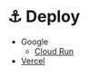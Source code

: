 # ⚓ Deploy

- Google
    - [Cloud Run](https://github.com/promptengineers-ai/llm-server/blob/development/docs/deploy/google/cloud_run.md)
- [Vercel](https://github.com/promptengineers-ai/llm-server/blob/development/docs/deploy/vercel.md)